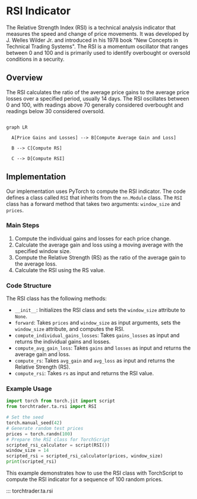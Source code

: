 <!-----

Yay, no errors, warnings, or alerts!

Conversion time: 0.502 seconds.


Using this Markdown file:

1. Paste this output into your source file.
2. See the notes and action items below regarding this conversion run.
3. Check the rendered output (headings, lists, code blocks, tables) for proper
   formatting and use a linkchecker before you publish this page.

Conversion notes:

* Docs to Markdown version 1.0β34
* Wed Apr 05 2023 08:33:19 GMT-0700 (PDT)
* Source doc: RSI
----->


# RSI Indicator

The Relative Strength Index (RSI) is a technical analysis indicator that measures the speed and change of price movements. It was developed by J. Welles Wilder Jr. and introduced in his 1978 book "New Concepts in Technical Trading Systems". The RSI is a momentum oscillator that ranges between 0 and 100 and is primarily used to identify overbought or oversold conditions in a security.

## Overview

The RSI calculates the ratio of the average price gains to the average price losses over a specified period, usually 14 days. The RSI oscillates between 0 and 100, with readings above 70 generally considered overbought and readings below 30 considered oversold.

```mermaid

graph LR

  A[Price Gains and Losses] --> B[Compute Average Gain and Loss]

  B --> C[Compute RS]

  C --> D[Compute RSI]

```


## Implementation

Our implementation uses PyTorch to compute the RSI indicator. The code defines a class called `RSI` that inherits from the `nn.Module` class. The `RSI` class has a forward method that takes two arguments: `window_size` and `prices`.


### Main Steps



1. Compute the individual gains and losses for each price change.
2. Calculate the average gain and loss using a moving average with the specified window size.
3. Compute the Relative Strength (RS) as the ratio of the average gain to the average loss.
4. Calculate the RSI using the RS value.


### Code Structure

The RSI class has the following methods:



* `__init__`: Initializes the RSI class and sets the `window_size` attribute to `None`.
* `forward`: Takes `prices` and `window_size` as input arguments, sets the `window_size` attribute, and computes the RSI.
* `compute_individual_gains_losses`: Takes `gains_losses` as input and returns the individual gains and losses.
* `compute_avg_gain_loss`: Takes `gains` and `losses` as input and returns the average gain and loss.
* `compute_rs`: Takes `avg_gain` and `avg_loss` as input and returns the Relative Strength (RS).
* `compute_rsi`: Takes `rs` as input and returns the RSI value.


### Example Usage

```python
import torch from torch.jit import script
from torchtrader.ta.rsi import RSI

# Set the seed
torch.manual_seed(42)
# Generate random test prices
prices = torch.randn(100)
# Prepare the RSI class for TorchScript
scripted_rsi_calculator = script(RSI())
window_size = 14
scripted_rsi = scripted_rsi_calculator(prices, window_size)
print(scripted_rsi)
```


This example demonstrates how to use the RSI class with TorchScript to compute the RSI indicator for a sequence of 100 random prices.


::: torchtrader.ta.rsi
